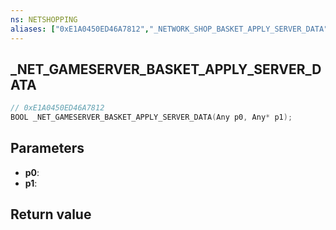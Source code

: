 ```yaml
---
ns: NETSHOPPING
aliases: ["0xE1A0450ED46A7812","_NETWORK_SHOP_BASKET_APPLY_SERVER_DATA"]
---
```

## _NET_GAMESERVER_BASKET_APPLY_SERVER_DATA

```c
// 0xE1A0450ED46A7812
BOOL _NET_GAMESERVER_BASKET_APPLY_SERVER_DATA(Any p0, Any* p1);
```

## Parameters
* **p0**: 
* **p1**: 

## Return value
